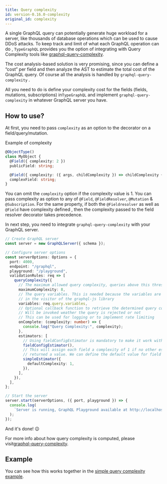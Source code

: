 ```yaml
---
title: Query complexity
id: version-0.16.0-complexity
original_id: complexity
---
```


A single GraphQL query can potentially generate huge workload for a server, like thousands of database operations which can be used to cause DDoS attacks. To keep track and limit of what each GraphQL operation can do , `TypeGraphQL` provides you the option of integrating with Query Complexity tools like [graphql-query-complexity](https://github.com/ivome/graphql-query-complexity).

The cost analysis-based solution is very promising, since you can define a “cost” per field and then analyze the AST to estimate the total cost of the GraphQL query. Of course all the analysis is handled by `graphql-query-complexity` .

All you need to do is define your complexity cost for the fields (fields, mutations, subscriptions) in`TypeGraphQL` and implement `graphql-query-complexity` in whatever GraphQL server you have.

## How to use?

At first, you need to pass `complexity` as an option to the decorator on a field/query/mutation.

Example of complexity

```typescript
@ObjectType()
class MyObject {
  @Field({ complexity: 2 })
  publicField: string;

  @Field({ complexity: ({ args, childComplexity }) => childComplexity + 1 })
  complexField: string;
}
```

You can omit the `complexity` option if the complexity value is 1.
You can pass complexity as option to any of `@Field`, `@FieldResolver`, `@Mutation` & `@Subscription`. For the same property, if both the `@Fieldresolver` as well as `@Field` have complexity defined , then the complexity passed to the field resolver decorator takes precedence.

In next step, you need to integrate `graphql-query-complexity` with your GraphQL server.

```typescript
// Create GraphQL server
const server = new GraphQLServer({ schema });

// Configure server options
const serverOptions: Options = {
  port: 4000,
  endpoint: "/graphql",
  playground: "/playground",
  validationRules: req => [
    queryComplexity({
      // The maximum allowed query complexity, queries above this threshold will be rejected
      maximumComplexity: 8,
      // The query variables. This is needed because the variables are not available
      // in the visitor of the graphql-js library
      variables: req.query.variables,
      // Optional callback function to retrieve the determined query complexity
      // Will be invoked weather the query is rejected or not
      // This can be used for logging or to implement rate limiting
      onComplete: (complexity: number) => {
        console.log("Query Complexity:", complexity);
      },
      estimators: [
        // Using fieldConfigEstimator is mandatory to make it work with type-graphql
        fieldConfigEstimator(),
        // This will assign each field a complexity of 1 if no other estimator
        // returned a value. We can define the default value for field not explicitly annotated
        simpleEstimator({
          defaultComplexity: 1,
        }),
      ],
    }),
  ],
};

// Start the server
server.start(serverOptions, ({ port, playground }) => {
  console.log(
    `Server is running, GraphQL Playground available at http://localhost:${port}${playground}`,
  );
});
```

And it's done! 😉

For more info about how query complexity is computed, please visit[graphql-query-complexity](https://github.com/ivome/graphql-query-complexity).

## Example

You can see how this works together in the [simple query complexity example](https://github.com/MichalLytek/type-graphql/tree/master/examples/query-complexity).
